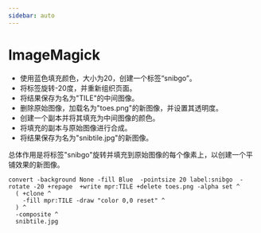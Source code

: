 ```yaml
---
sidebar: auto
---
```


# ImageMagick

- 使用蓝色填充颜色，大小为20，创建一个标签“snibgo”。
- 将标签旋转-20度，并重新组织页面。
- 将结果保存为名为"TILE"的中间图像。
- 删除原始图像，加载名为"toes.png"的新图像，并设置其透明度。
- 创建一个副本并将其填充为中间图像的颜色。
- 将填充的副本与原始图像进行合成。
- 将结果保存为名为"snibtile.jpg"的新图像。

总体作用是将标签"snibgo"旋转并填充到原始图像的每个像素上，以创建一个平铺效果的新图像。

```shell
convert -background None -fill Blue  -pointsize 20 label:snibgo  -rotate -20 +repage  +write mpr:TILE +delete toes.png -alpha set ^
  ( +clone ^
    -fill mpr:TILE -draw "color 0,0 reset" ^
  ) ^
  -composite ^
  snibtile.jpg
```
